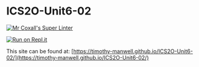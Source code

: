 # ICS2O-Unit6-02

[![Mr Coxall's Super Linter](https://github.com/timothy-manwell/ICS2O-Unit6-02/workflows/Mr%20Coxall's%20Super%20Linter/badge.svg)](https://github.com/timothy-manwell/ICS2O-Unit6-02/actions)

[![Run on Repl.it](https://repl.it/badge/github/timothy-manwell/ICS2O-Unit6-02)](https://repl.it/github/timothy-manwell/ICS2O-Unit6-02)

This site can be found at: [https://timothy-manwell.github.io/ICS2O-Unit6-02/](https://timothy-manwell.github.io/ICS2O-Unit6-02/)
